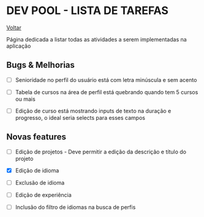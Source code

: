 # DEV POOL - LISTA DE TAREFAS  
[Voltar](/README.md)

Página dedicada a listar todas as atividades a serem implementadas na aplicação

## Bugs & Melhorias
- [ ] Senioridade no perfil do usuário está com letra minúscula e sem acento
- [ ] Tabela de cursos na área de perfil está quebrando quando tem 5 cursos ou mais
- [ ] Edição de curso está mostrando inputs de texto na duração e progresso, o ideal seria selects para esses campos

 
## Novas features
- [ ] Edição de projetos - Deve permitir a edição da descrição e título do projeto
- [X] Edição de idioma
- [ ] Exclusão de idioma
- [ ] Edição de experiência
- [ ] Inclusão do filtro de idiomas na busca de perfis

